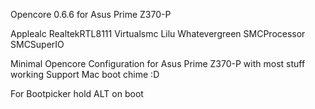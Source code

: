 Opencore 0.6.6 for Asus Prime Z370-P


Applealc
RealtekRTL8111
Virtualsmc
Lilu
Whatevergreen
SMCProcessor
SMCSuperIO

Minimal Opencore Configuration for Asus Prime Z370-P with most stuff working
Support Mac boot chime :D


For Bootpicker hold ALT on boot
